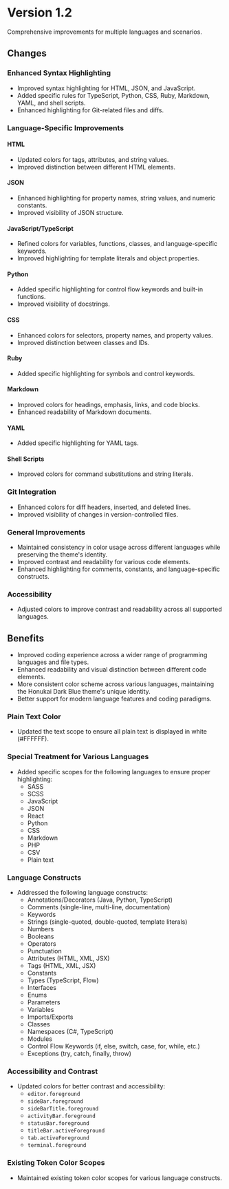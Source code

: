 # Version 1.2
Comprehensive improvements for multiple languages and scenarios.

## Changes

### Enhanced Syntax Highlighting
- Improved syntax highlighting for HTML, JSON, and JavaScript.
- Added specific rules for TypeScript, Python, CSS, Ruby, Markdown, YAML, and shell scripts.
- Enhanced highlighting for Git-related files and diffs.

### Language-Specific Improvements

#### HTML
- Updated colors for tags, attributes, and string values.
- Improved distinction between different HTML elements.

#### JSON
- Enhanced highlighting for property names, string values, and numeric constants.
- Improved visibility of JSON structure.

#### JavaScript/TypeScript
- Refined colors for variables, functions, classes, and language-specific keywords.
- Improved highlighting for template literals and object properties.

#### Python
- Added specific highlighting for control flow keywords and built-in functions.
- Improved visibility of docstrings.

#### CSS
- Enhanced colors for selectors, property names, and property values.
- Improved distinction between classes and IDs.

#### Ruby
- Added specific highlighting for symbols and control keywords.

#### Markdown
- Improved colors for headings, emphasis, links, and code blocks.
- Enhanced readability of Markdown documents.

#### YAML
- Added specific highlighting for YAML tags.

#### Shell Scripts
- Improved colors for command substitutions and string literals.

### Git Integration
- Enhanced colors for diff headers, inserted, and deleted lines.
- Improved visibility of changes in version-controlled files.

### General Improvements
- Maintained consistency in color usage across different languages while preserving the theme's identity.
- Improved contrast and readability for various code elements.
- Enhanced highlighting for comments, constants, and language-specific constructs.

### Accessibility
- Adjusted colors to improve contrast and readability across all supported languages.

## Benefits
- Improved coding experience across a wider range of programming languages and file types.
- Enhanced readability and visual distinction between different code elements.
- More consistent color scheme across various languages, maintaining the Honukai Dark Blue theme's unique identity.
- Better support for modern language features and coding paradigms.

### Plain Text Color
- Updated the text scope to ensure all plain text is displayed in white (#FFFFFF).

### Special Treatment for Various Languages
- Added specific scopes for the following languages to ensure proper highlighting:
  - SASS
  - SCSS
  - JavaScript
  - JSON
  - React
  - Python
  - CSS
  - Markdown
  - PHP
  - CSV
  - Plain text

### Language Constructs
- Addressed the following language constructs:
  - Annotations/Decorators (Java, Python, TypeScript)
  - Comments (single-line, multi-line, documentation)
  - Keywords
  - Strings (single-quoted, double-quoted, template literals)
  - Numbers
  - Booleans
  - Operators
  - Punctuation
  - Attributes (HTML, XML, JSX)
  - Tags (HTML, XML, JSX)
  - Constants
  - Types (TypeScript, Flow)
  - Interfaces
  - Enums
  - Parameters
  - Variables
  - Imports/Exports
  - Classes
  - Namespaces (C#, TypeScript)
  - Modules
  - Control Flow Keywords (if, else, switch, case, for, while, etc.)
  - Exceptions (try, catch, finally, throw)

### Accessibility and Contrast
- Updated colors for better contrast and accessibility:
  - `editor.foreground`
  - `sideBar.foreground`
  - `sideBarTitle.foreground`
  - `activityBar.foreground`
  - `statusBar.foreground`
  - `titleBar.activeForeground`
  - `tab.activeForeground`
  - `terminal.foreground`

### Existing Token Color Scopes
- Maintained existing token color scopes for various language constructs.